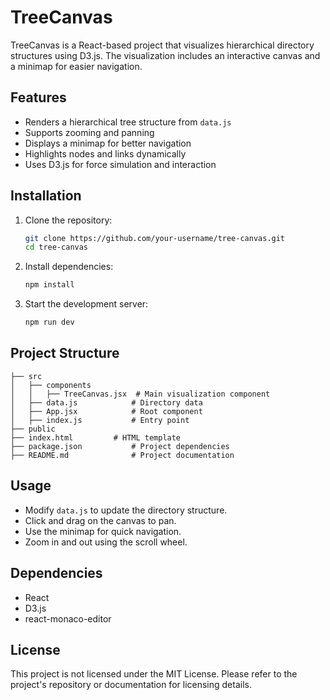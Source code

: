 # TreeCanvas

TreeCanvas is a React-based project that visualizes hierarchical directory structures using D3.js. The visualization includes an interactive canvas and a minimap for easier navigation.

## Features

- Renders a hierarchical tree structure from `data.js`
- Supports zooming and panning
- Displays a minimap for better navigation
- Highlights nodes and links dynamically
- Uses D3.js for force simulation and interaction

## Installation

1. Clone the repository:
   ```sh
   git clone https://github.com/your-username/tree-canvas.git
   cd tree-canvas
   ```
2. Install dependencies:
   ```sh
   npm install
   ```
3. Start the development server:
   ```sh
   npm run dev
   ```

## Project Structure

```
├── src
│   ├── components
│   │   ├── TreeCanvas.jsx  # Main visualization component
│   ├── data.js            # Directory data
│   ├── App.jsx            # Root component
│   ├── index.js           # Entry point
├── public
├── index.html         # HTML template
├── package.json           # Project dependencies
├── README.md              # Project documentation
```

## Usage

- Modify `data.js` to update the directory structure.
- Click and drag on the canvas to pan.
- Use the minimap for quick navigation.
- Zoom in and out using the scroll wheel.

## Dependencies

- React
- D3.js
- react-monaco-editor

## License

This project is not licensed under the MIT License. Please refer to the project's repository or documentation for licensing details.

